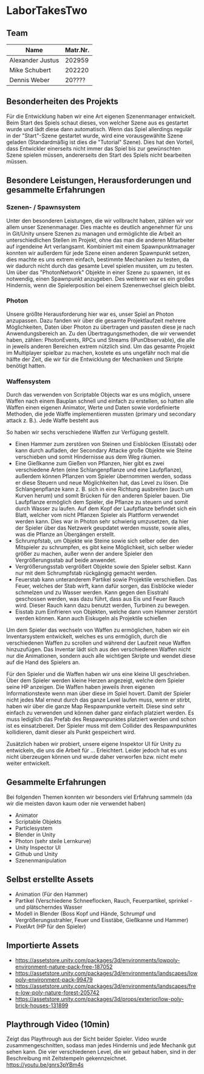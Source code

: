 # LaborTakesTwo

## Team
|Name            | Matr.Nr.|
|----------------|---------|
|Alexander Justus|  202959 |
|Mike Schubert   |  202220 |
|Dennis Weber    |  20???? |

## Besonderheiten des Projekts

Für die Entwicklung haben wir eine Art eigenen Szenenmanager entwickelt. Beim Start des Spiels schaut dieses, von welcher Szene aus es gestartet wurde und lädt diese dann automatisch. Wenn das Spiel allerdings regulär in der "Start"-Szene gestartet wurde, wird eine vorausgewählte Szene geladen (Standardmäßig ist dies die "Tutorial" Szene). Dies hat den Vorteil, dass Entwickler einerseits nicht immer das Spiel bis zur gewünschten Szene spielen müssen, andererseits den Start des Spiels nicht bearbeiten müssen. 

## Besondere Leistungen, Herausforderungen und gesammelte Erfahrungen


### Szenen- / Spawnsystem

Unter den besonderen Leistungen, die wir vollbracht haben, zählen wir vor allem unser Szenenmanager. Dies machte
es deutlich angenehmer für uns in Git/Unity unsere Szenen zu managen und ermöglichte die Arbeit an unterschiedlichen
Stellen im Projekt, ohne das man die anderen Mitarbeiter auf irgendeine Art verlangsamt. Kombiniert mit einem 
Spawnpunktmanager konnten wir außerdem für jede Szene einen anderen Spawnpunkt setzen, dies machte es uns extrem
einfach, bestimmte Mechaniken zu testen, da wir dadurch nicht durch das gesamte Level spielen mussten, um zu testen.
Um über das "PhotonNetwork" Objekte in einer Szene zu spawnen, ist es notwendig, einen Spawnpunkt anzugeben. 
Des weiteren war es ein großes Hindernis, wenn die Spielerposition bei einem Szenenwechsel gleich bleibt.

### Photon

Unsere größte Herausforderung hier war es, unser Spiel an Photon anzupassen. Dazu fanden wir über die gesamte
Projektlaufzeit mehrere Möglichkeiten, Daten über Photon zu übertragen und passten diese je nach Anwendungsbereich
an. Zu den Übertragungsmethoden, die wir verwendet haben, zählen: PhotonEvents, RPCs und Streams (IPunObservable), die alle in jeweils
anderen Bereichen extrem nützlich sind. Um das gesamte Projekt im Multiplayer spielbar zu machen, kostete es uns
ungefähr noch mal die hälfte der Zeit, die wir für die Entwicklung der Mechaniken und Skripte benötigt hatten.

### Waffensystem

Durch das verwenden von Scriptable Objects war es uns möglich, unsere Waffen nach einem Bauplan schnell und einfach
zu erstellen, so hatten alle Waffen einen eigenen Animator, Werte und Daten sowie vordefinierte Methoden, die jede
Waffe implementieren mussten (primary und secondary attack z. B.). Jede Waffe besteht aus 

So haben wir sechs verschiedene Waffen zur Verfügung
gestellt.
- Einen Hammer zum zerstören von Steinen und Eisblöcken (Eisstab) oder kann durch aufladen, der Secondary Attacke
  große Objekte wie Steine verschieben und somit Hindernisse aus dem Weg räumen.
- Eine Gießkanne zum Gießen von Pflanzen, hier gibt es zwei verschiedene Arten (eine Schlangenpflanze und eine Laufpflanze),
  außerdem können Pflanzen vom Spieler übernommen werden, sodass er diese Steuern und neue Möglichkeiten hat, das Level zu lösen.
  Die Schlangenpflanze kann z. B. sich in eine Richtung ausbreiten (auch um Kurven herum) und somit Brücken für den anderen Spieler
  bauen. Die Laufpflanze ermöglich dem Spieler, die Pflanze zu steuern und somit durch Wasser zu laufen. Auf dem Kopf der Laufpflanze
  befindet sich ein Blatt, welcher vom nicht Pflanzen Spieler als Plattform verwendet werden kann. Dies war in Photon sehr schwierig
  umzusetzen, da hier der Spieler über das Netzwerk geupdatet werden musste, sowie alles, was die Pflanze an Übergängen erstellt.
- Schrumpfstab, um Objekte wie Steine sowie sich selber oder den Mitspieler zu schrumpfen, es gibt keine Möglichkeit, sich selber
  wieder größer zu machen, außer wenn der andere Spieler den Vergrößerungsstab auf beide anwendet.
- Vergrößerungsstab vergrößert Objekte sowie den Spieler selbst. Kann nur mit dem Schrumpfstab rückgängig gemacht werden.
- Feuerstab kann unteranderem Partikel sowie Projektile verschießen. Das Feuer, welches der Stab wirft, kann dafür
  sorgen, das Eisblöcke wieder schmelzen und zu Wasser werden. Kann gegen den Eisstrahl geschossen werden, was dazu führt, dass aus
  Eis und Feuer Rauch wird. Dieser Rauch kann dazu benutzt werden, Turbinen zu bewegen.
- Eisstab zum Einfrieren von Objekten, welche dann vom Hammer zerstört werden können. Kann auch Eiskugeln als Projektile schießen

Um dem Spieler das wechseln von Waffen zu ermöglichen, haben wir ein Inventarsystem entwickelt, welches es uns ermöglich, durch die
verschiedenen Waffen zu scrollen und während der Laufzeit neue Waffen hinzuzufügen. Das Inventar lädt sich aus den verschiedenen
Waffen nicht nur die Animationen, sondern auch alle wichtigen Skripte und wendet diese auf die Hand des Spielers an.

Für den Spieler und die Waffen haben wir uns eine kleine UI geschrieben. Über dem Spieler werden kleine Herzen angezeigt, welche
dem Spieler seine HP anzeigen. Die Waffen haben jeweils ihren eigenen Informationstexte wenn man über diese im Spiel hovert.
Damit der Spieler nicht jedes Mal erneut durch das ganze Level laufen muss, wenn er stirbt, haben wir über die ganze Map Respawnpunkte
verteilt. Diese sind sehr einfach zu verwenden und können daher ganz einfach platziert werden. Es muss lediglich das Prefab des
Respawnpunktes platziert werden und schon ist es einsatzbereit. Der Spieler muss mit dem Collider des Respawnpunktes kollidieren,
damit dieser als Punkt gespeichert wird.

Zusätzlich haben wir probiert, unsere eigene Inspektor UI für Unity zu entwickeln, die uns die Arbeit für ...
Erleichtert. Leider jedoch hat es uns nicht überzeugen können und wurde daher verworfen bzw. nicht mehr weiter
entwickelt.

## Gesammelte Erfahrungen

Bei folgenden Themen konnten wir besonders viel Erfahrung sammeln (da wir die meisten davon kaum oder nie verwendet haben)
- Animator
- Scriptable Objekts
- Particlesystem
- Blender in Unity
- Photon (sehr steile Lernkurve)
- Unity Inspector UI
- Github und Unity
- Szenenmanipulation

## Selbst erstellte Assets

- Animation (Für den Hammer) 
- Partikel (Verschiedene Schneeflocken, Rauch, Feuerpartikel, sprinkel -und plätscherndes Wasser
- Modell in Blender (Boss Kopf und Hände, Schrumpf und Vergrößerungsstrahler, Feuer und Eisstäbe,
  Gießkanne und Hammer)
- PixelArt (HP für den Spieler)

## Importierte Assets

- https://assetstore.unity.com/packages/3d/environments/lowpoly-environment-nature-pack-free-187052
- https://assetstore.unity.com/packages/3d/environments/landscapes/lowpoly-environment-pack-99479
- https://assetstore.unity.com/packages/3d/environments/landscapes/free-low-poly-nature-forest-205742
- https://assetstore.unity.com/packages/3d/props/exterior/low-poly-brick-houses-131899

## Playthrough Video (10min) 

Zeigt das Playthrough aus der Sicht beider Spieler. Video wurde zusammengeschnitten, sodass man jedes
Hindernis und jede Mechanik gut sehen kann. Die vier verschiedenen Level, die wir gebaut haben, sind in der
Beschreibung mit Zeitstempeln gekennzeichnet.
https://youtu.be/gnrs3pYBm4s
